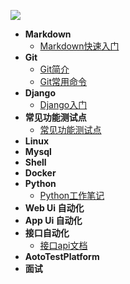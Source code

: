![](https://timgsa.baidu.com/timg?image&quality=80&size=b9999_10000&sec=1603777901692&di=69f373a8c0f27d958f4423175a7bed23&imgtype=0&src=http%3A%2F%2Fi0.hdslb.com%2Fbfs%2Farticle%2F146f6197fc9351ab788837537e2f4eef69b0d416.gif)
- **Markdown**
  - [Markdown快速入门](Markdown/markdown快速入门.md)
- **Git** 
  - [Git简介](Git/git简介.md)
  - [Git常用命令](Git/git常用命令.md)
- **Django**
  - [Django入门](Django/django.md)
- **常见功能测试点**
  - [常见功能测试点](Test/testcase.md)
- **Linux**
- **Mysql**
- **Shell**
- **Docker**
- **Python**
  - [Python工作笔记](Python/python.md)
- **Web Ui 自动化**
- **App Ui 自动化**
- **接口自动化**
  - [接口api文档](/Interface/apifile.md)
- **AotoTestPlatform**
- **面试** 